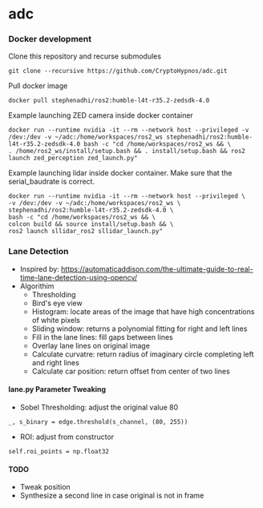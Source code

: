 # adc

### Docker development
Clone this repository and recurse submodules
    
    git clone --recursive https://github.com/CryptoHypnos/adc.git

Pull docker image

    docker pull stephenadhi/ros2:humble-l4t-r35.2-zedsdk-4.0

Example launching ZED camera inside docker container

    docker run --runtime nvidia -it --rm --network host --privileged -v /dev:/dev -v ~/adc:/home/workspaces/ros2_ws stephenadhi/ros2:humble-l4t-r35.2-zedsdk-4.0 bash -c "cd /home/workspaces/ros2_ws && \
    . /home/ros2_ws/install/setup.bash && . install/setup.bash && ros2 launch zed_perception zed_launch.py"

Example launching lidar inside docker container. Make sure that the serial_baudrate is correct.

    docker run --runtime nvidia -it --rm --network host --privileged \
    -v /dev:/dev -v ~/adc:/home/workspaces/ros2_ws \
    stephenadhi/ros2:humble-l4t-r35.2-zedsdk-4.0 \
    bash -c "cd /home/workspaces/ros2_ws && \
    colcon build && source install/setup.bash && \ 
    ros2 launch sllidar_ros2 sllidar_launch.py"

### Lane Detection
* Inspired by:
<https://automaticaddison.com/the-ultimate-guide-to-real-time-lane-detection-using-opencv/>
* Algorithim
  * Thresholding
  * Bird's eye view
  * Histogram: locate areas of the image that have high concentrations of white pixels
  * Sliding window: returns a polynomial fitting for right and left lines
  * Fill in the lane lines: fill gaps between lines
  * Overlay lane lines on original image
  * Calculate curvatre: return radius of imaginary circle completing left and right lines
  * Calculate car position: return offset from center of two lines


#### lane.py Parameter Tweaking
* Sobel Thresholding: adjust the original value 80

`_, s_binary = edge.threshold(s_channel, (80, 255))`

* ROI: adjust from constructor

`self.roi_points = np.float32`

#### TODO
* Tweak position
* Synthesize a second line in case original is not in frame
